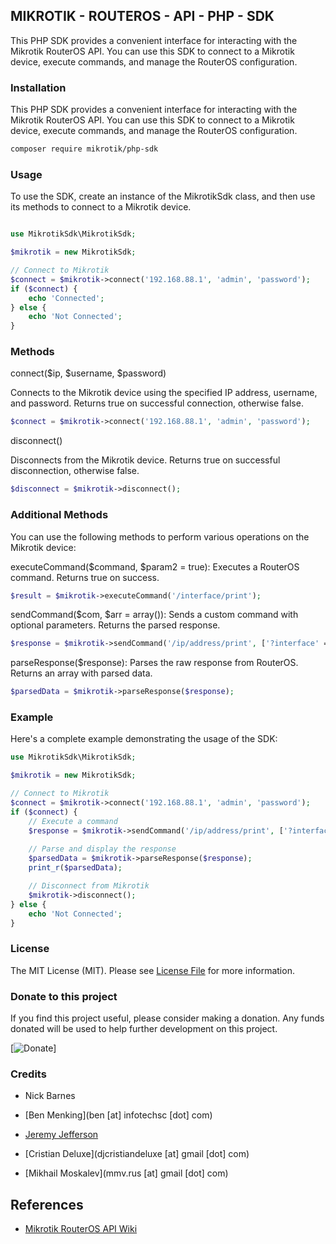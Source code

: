 ## MIKROTIK - ROUTEROS - API - PHP - SDK

This PHP SDK provides a convenient interface for interacting with the Mikrotik RouterOS API. You can use this SDK to connect to a Mikrotik device, execute commands, and manage the RouterOS configuration.


### Installation

This PHP SDK provides a convenient interface for interacting with the Mikrotik RouterOS API. You can use this SDK to connect to a Mikrotik device, execute commands, and manage the RouterOS configuration.

```bash
composer require mikrotik/php-sdk
```

### Usage

To use the SDK, create an instance of the MikrotikSdk class, and then use its methods to connect to a Mikrotik device.

```php

use MikrotikSdk\MikrotikSdk;

$mikrotik = new MikrotikSdk;

// Connect to Mikrotik
$connect = $mikrotik->connect('192.168.88.1', 'admin', 'password');
if ($connect) {
    echo 'Connected';
} else {
    echo 'Not Connected';
}

```

### Methods

connect($ip, $username, $password)

Connects to the Mikrotik device using the specified IP address, username, and password. Returns true on successful connection, otherwise false.

```php
$connect = $mikrotik->connect('192.168.88.1', 'admin', 'password');
```

disconnect()

Disconnects from the Mikrotik device. Returns true on successful disconnection, otherwise false.

```php
$disconnect = $mikrotik->disconnect();
```

### Additional Methods

You can use the following methods to perform various operations on the Mikrotik device:


executeCommand($command, $param2 = true): Executes a RouterOS command. Returns true on success.

```php
$result = $mikrotik->executeCommand('/interface/print');
```

sendCommand($com, $arr = array()): Sends a custom command with optional parameters. Returns the parsed response.

```php
$response = $mikrotik->sendCommand('/ip/address/print', ['?interface' => 'ether1']);
```

parseResponse($response): Parses the raw response from RouterOS. Returns an array with parsed data.

```php
$parsedData = $mikrotik->parseResponse($response);
```

### Example
Here's a complete example demonstrating the usage of the SDK:

```php
use MikrotikSdk\MikrotikSdk;

$mikrotik = new MikrotikSdk;

// Connect to Mikrotik
$connect = $mikrotik->connect('192.168.88.1', 'admin', 'password');
if ($connect) {
    // Execute a command
    $response = $mikrotik->sendCommand('/ip/address/print', ['?interface' => 'ether1']);
    
    // Parse and display the response
    $parsedData = $mikrotik->parseResponse($response);
    print_r($parsedData);

    // Disconnect from Mikrotik
    $mikrotik->disconnect();
} else {
    echo 'Not Connected';
}

```

### License

The MIT License (MIT). Please see [License File](LICENSE.md) for more information.

### Donate to this project

If you find this project useful, please consider making a donation. Any funds donated will be used to help further development on this project.

[![Donate](https://paystack.com/pay/oqwdgv9xck)]

### Credits

- Nick Barnes

- [Ben Menking](ben [at] infotechsc [dot] com)

- [Jeremy Jefferson](http://jeremyj.com)

- [Cristian Deluxe](djcristiandeluxe [at] gmail [dot] com)

- [Mikhail Moskalev](mmv.rus [at] gmail [dot] com)

## References

- [Mikrotik RouterOS API Wiki](https://wiki.mikrotik.com/wiki/Manual:API)







